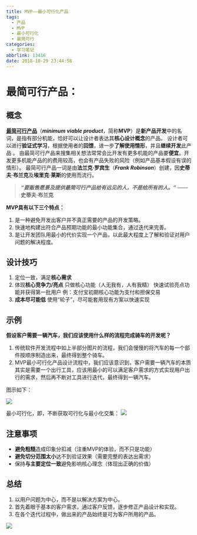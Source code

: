 ```yaml
---
title: MVP——最小可行化产品
tags:
  - 产品
  - MVP
  - 最小可行化
  - 最简可行
categories:
  - 学习笔记
abbrlink: 13416
date: 2018-10-29 23:44:58
---
```


# 最简可行产品：
## 概念
[**最简可行产品**](https://zh.wikipedia.org/zh-cn/%E6%9C%80%E7%B0%A1%E5%8F%AF%E8%A1%8C%E7%94%A2%E5%93%81)（***minimum viable product***，简称**MVP**）是**新产品开发**中的名词，是指有部分机能，恰好可以让设计者表达其**核心设计概念**的产品。
设计者可以进行**验证式学习**，根据使用者的**回馈**，进一步**了解使用情形**，并且**继续开发**此产品 。
由最简可行产品来搜集相关想法常常会比开发有更多机能的产品要**便宜**。开发更多机能产品的的费用较高，也会有产品失败的风险（例如产品基本假设有误的情形）。
最简可行产品一词是由**法兰克·罗宾生**（***Frank Robinson***）创建，因**史蒂夫·布兰克**及**埃里克·莱斯**的使用而流行。
> ***“要贩售愿景及提供最简可行产品给有远见的人，不是给所有的人。”***
>——**史蒂夫·布兰克**

**MVP具有以下三个特点：**
1. 是一种避免开发出客户并不真正需要的产品的开发策略。
2. 快速地构建出符合产品预期功能的最小功能集合，通过迭代来完善。
3. 是让开发团队用最小的代价实现一个产品，以此最大程度上了解和验证对用户问题的解决程度。

## 设计技巧
1. 定位一致，满足**核心需求**
2. 体现**核心竞争力/亮点**
只做核心功能（人无我有，人有我精）
快速试验亮点功能并获得第一批用户
例：支付宝初期核心功能为支付和担保交易
3. **成本尽可能低**
使用“轮子”，尽可能套用现有方案以快速实现

## 示例
**假设客户需要一辆汽车，我们应该使用什么样的流程完成骑车的开发呢？**
1. 传统软件开发流程中如上半部分图片的流程，我们会慢慢的将汽车的每一个部件按顺序制造出来，最终得到整个骑车。
2. MVP最小可行化产品设计流程中，我们应该意识到，客户需要一辆汽车的本质其实是需要一个出行工具，应该用最小的可以满足客户需求的方式实现用户出行的需求，然后再不断对工具进行迭代，最终得到一辆汽车。

图示如下：

![](http://qiniucdn.wayneshao.com/20181029225554434/20181030120041552.png)

最小可行化，即，不断获取可行化与最小化交集：
![](http://qiniucdn.wayneshao.com/20181029225554434/20181030121542129.png)

## 注意事项
* **避免粗糙**造成印象分扣减（注重MVP的体验，而不只是功能）
* **避免切分范围太小**达不到验证效果（需要完整的表达出需求）
* 保持**与主要定位一致**避免影响核心理念（体现出正确的价值）

## 总结
1. 以用户问题为中心，而不是以解决方案为中心。
2. 首先着眼于基本的客户需求，通过客户反馈，逐步修正产品设计和实现。
3. 在各个迭代过程中，做出来的产品始终是可为客户所用的产品。

![](http://qiniucdn.wayneshao.com/20181029225554434/20181030121949833.png)